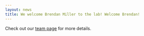 ```yaml
---
layout: news
title: We welcome Brendan Miller to the lab! Welcome Brendan!
---
```


Check out our <a href="/team">team page</a> for more details.
